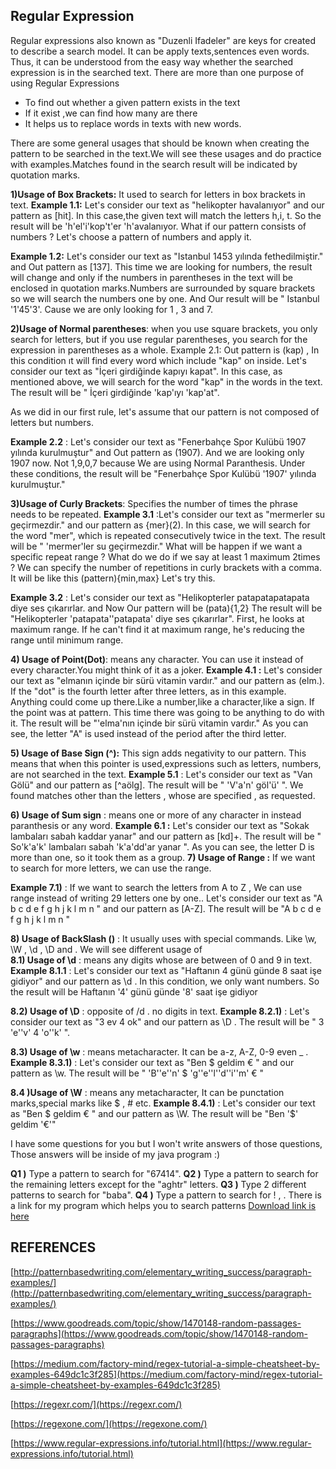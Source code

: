 ## Regular Expression

Regular expressions also known as "Duzenli Ifadeler" are keys for created to describe a search model. It can be apply texts,sentences even words. Thus, it can be understood from the easy way whether the searched expression is in the searched text.
	There are more than one purpose of using Regular Expressions
	
 - To find out whether a given pattern exists in the text
 - If it exist ,we can find how many are there 
 -  It helps us to replace words in texts with new words.

There are some general usages that should be known when creating the pattern to be searched in the text.We will see these usages and do practice with examples.Matches found in the search result will be indicated by quotation marks.

 **1)Usage of Box Brackets:** It used to search for letters in box brackets in text.
**Example 1.1:** Let's consider our text as "helikopter havalanıyor" and our pattern as [hit]. In this case,the given text will match the letters h,i, t. So the result will be 'h'el'i'kop't'er 'h'avalanıyor.
What if our pattern consists of numbers ? Let's choose a pattern of numbers and apply it.

 **Example 1.2:** Let's consider our text as "Istanbul 1453 yılında fethedilmiştir." and Out pattern as [137]. This time we are looking for numbers, the result will change and only if the numbers in parentheses in the text will be enclosed in quotation marks.Numbers are surrounded by square brackets so we will search the numbers one by one.
And Our result will be " Istanbul '1'45'3'. Cause we are only looking for 1 , 3 and 7.

**2)Usage of Normal parentheses**: when you use square brackets, you only search for letters, but if you use regular parentheses, you search for the expression in parentheses as a whole.
Example 2.1: Out pattern is (kap) , In this condition ıt will find every word which include "kap" on inside.
Let's consider our text as "İçeri girdiğinde kapıyı kapat". In this case, as mentioned above, we will search for the word "kap" in the words in the text.
The result will be " İçeri girdiğinde 'kap'ıyı 'kap'at".

As we did in our first rule, let's assume that our pattern is not composed of letters but numbers.

**Example 2.2** : Let's consider our text as "Fenerbahçe Spor Kulübü 1907 yılında kurulmuştur" and Out pattern as (1907). And we are looking only 1907 now. Not 1,9,0,7 because We are using  Normal Paranthesis.
Under these conditions, the result will be "Fenerbahçe Spor Kulübü '1907' yılında kurulmuştur."

**3)Usage of Curly Brackets**: Specifies the number of times the phrase needs to be repeated.
**Example 3.1** :Let's consider our text as "mermerler su geçirmezdir." and  our pattern as {mer}(2). In this case, we will search for the word "mer", which is repeated 	consecutively  twice in the text.
The result will be " 'mermer'ler su geçirmezdir." 
What will be happen if we want a specific repeat range ? What do we do if we say at least 1 maximum 2times ?
We can specify the number of repetitions in curly brackets with a comma. It will be like this (pattern){min,max} Let's try this.

**Example 3.2** : Let's consider our text as "Helikopterler patapatapatapata diye ses çıkarırlar. and Now Our pattern will be (pata){1,2}
The result will be "Helikopterler 'patapata''patapata' diye ses çıkarırlar". First, he looks at maximum range. If he can't find it at maximum range, he's reducing the range until minimum range.


**4) Usage of Point(Dot)**: means any character. You can use it instead of every character.You might think of it as a joker.
**Example 4.1 :** Let's consider our text as "elmanın içinde bir sürü vitamin vardır." and  our pattern as (elm.). If the "dot" is the fourth letter after three letters, as in this example. Anything could come up there.Like a number,like a character,like a sign. If the point was at pattern. This time there was going to be anything to do with it. The result will be "'elma'nın içinde bir sürü vitamin vardır." As you can see, the letter "A" is used instead of the period after the third letter.

**5) Usage of Base Sign (^):** This sign adds negativity to our pattern. This means that when this pointer is used,expressions such as letters, numbers, are not searched in the text. 
**Example  5.1** : Let's consider our text as "Van Gölü" and  our pattern as [^aölg]. 
The result will be  " 'V'a'n' göl'ü' ". We found matches other than the letters , whose are specified , as requested.

**6) Usage of Sum sign** :  means one or more of any character in instead paranthesis or any word.
**Example 6.1 :** Let's consider our text as "Sokak lambaları sabah kaddar yanar" and  our pattern as [kd]+. 
The result will be " So'k'a'k' lambaları sabah 'k'a'dd'ar yanar ". As you can see, the letter D is more than one, so it took them as a group.
 **7) Usage of Range :** If we want to search for more letters, we can use the range.
 
 **Example 7.1)** : If we want to search the letters from A to Z , We can use range instead of writing 29 letters one by one..  Let's consider our text as "A b c d e f g h j k l m n " and  our pattern as [A-Z]. The result will be "A b c d e f g h j k l m n " 
 
**8) Usage of BackSlash (\)** : It usually uses with special commands. Like \w, \W , \d , \D and \.  We will see different usage of \
**8.1) Usage of \d** : means any digits whose are between of 0 and 9  in text.
**Example 8.1.1** : Let's consider our text as "Haftanın 4 günü günde 8 saat işe gidiyor" and  our pattern as \d . In this condition, we only want numbers.
So the result will be Haftanın '4' günü günde '8' saat işe gidiyor

**8.2) Usage of \D** : opposite of /d . no digits in text.
**Example 8.2.1)** : Let's consider our text as "3 ev 4 ok" and  our pattern as \D . 
The result will be " 3 'e''v' 4 'o''k' ".

**8.3) Usage of \w** : means metacharacter. It can be a-z, A-Z, 0-9 even _ . 
**Example 8.3.1)** : Let's consider our text as "Ben $ geldim € " and  our pattern as \w. 
The result will be " 'B''e''n' $ 'g''e''l''d''i''m' € "

**8.4 )Usage of \W** : means any metacharacter, It can be punctation marks,special marks like $ , # etc.
**Example 8.4.1)** : Let's consider our text as "Ben $ geldim € " and  our pattern as \W. 
The result will be "Ben '$' geldim '€'"

I have some questions for you but I won't write answers of those questions, Those answers will be inside of my java program :)

**Q1 )** Type a pattern to search for "67414".
**Q2 )** Type a pattern to search for the remaining letters except for the "aghtr" letters.
**Q3 )** Type 2 different patterns to search for "baba".
**Q4 )** Type a pattern to search for ! , . 
There is a link for my program which helps you to search patterns 
[Download link is here](http://dosya.co/oe7vv024nnjk/TolgaTezel_PatternSearch.jar.html)

## REFERENCES 

[http://patternbasedwriting.com/elementary_writing_success/paragraph-examples/](http://patternbasedwriting.com/elementary_writing_success/paragraph-examples/)

[https://www.goodreads.com/topic/show/1470148-random-passages-paragraphs](https://www.goodreads.com/topic/show/1470148-random-passages-paragraphs)

[https://medium.com/factory-mind/regex-tutorial-a-simple-cheatsheet-by-examples-649dc1c3f285](https://medium.com/factory-mind/regex-tutorial-a-simple-cheatsheet-by-examples-649dc1c3f285)

[https://regexr.com/](https://regexr.com/)

[https://regexone.com/](https://regexone.com/)

[https://www.regular-expressions.info/tutorial.html](https://www.regular-expressions.info/tutorial.html)



